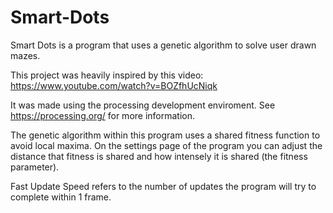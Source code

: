 # Smart-Dots
Smart Dots is a program that uses a genetic algorithm to solve user drawn mazes.

This project was heavily inspired by this video: 
https://www.youtube.com/watch?v=BOZfhUcNiqk

It was made using the processing development enviroment.
See https://processing.org/ for more information.

The genetic algorithm within this program uses a shared fitness function to avoid local maxima. On the settings page of the program you can adjust the distance that fitness is shared and how intensely it is shared (the fitness parameter).

Fast Update Speed refers to the number of updates the program will try to complete within 1 frame.
